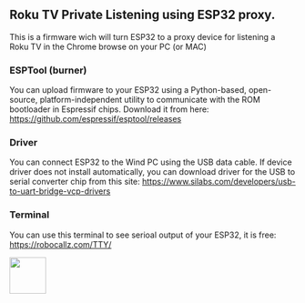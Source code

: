 ## Roku TV Private Listening using ESP32 proxy.

This is a firmware wich will turn ESP32 to a proxy device for listening a Roku TV in the Chrome browse on your PC (or MAC)


### ESPTool (burner)

You can upload firmware to your ESP32 using a Python-based, open-source, platform-independent utility to communicate with the ROM bootloader in Espressif chips. Download it from  here: https://github.com/espressif/esptool/releases


### Driver 

You can connect ESP32 to the Wind PC using the USB data cable. If device driver does not install automatically, you can download driver for the USB to serial converter chip from this site: https://www.silabs.com/developers/usb-to-uart-bridge-vcp-drivers

### Terminal 

You can use this terminal to see serioal output of your ESP32, it is free: https://robocallz.com/TTY/


[<img width="64px" src="https://www.robocallz.com/app75/images/recorder_icon_150x150.png">](https://robocallz.com)

